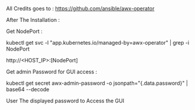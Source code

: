 All Credits goes to : https://github.com/ansible/awx-operator

After The Installation :

Get NodePort :

kubectl get svc -l "app.kubernetes.io/managed-by=awx-operator" | grep -i NodePort

http://<HOST_IP>:[NodePort]

Get admin Password for GUI access :

kubectl get secret awx-admin-password -o jsonpath="{.data.password}" | base64 --decode

User The displayed password to Access the GUI